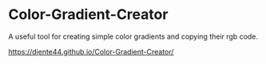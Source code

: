 # Color-Gradient-Creator
A useful tool for creating simple color gradients and copying their rgb code.


https://djente44.github.io/Color-Gradient-Creator/

